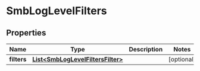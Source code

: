 
# SmbLogLevelFilters

## Properties
Name | Type | Description | Notes
------------ | ------------- | ------------- | -------------
**filters** | [**List&lt;SmbLogLevelFiltersFilter&gt;**](SmbLogLevelFiltersFilter.md) |  |  [optional]



